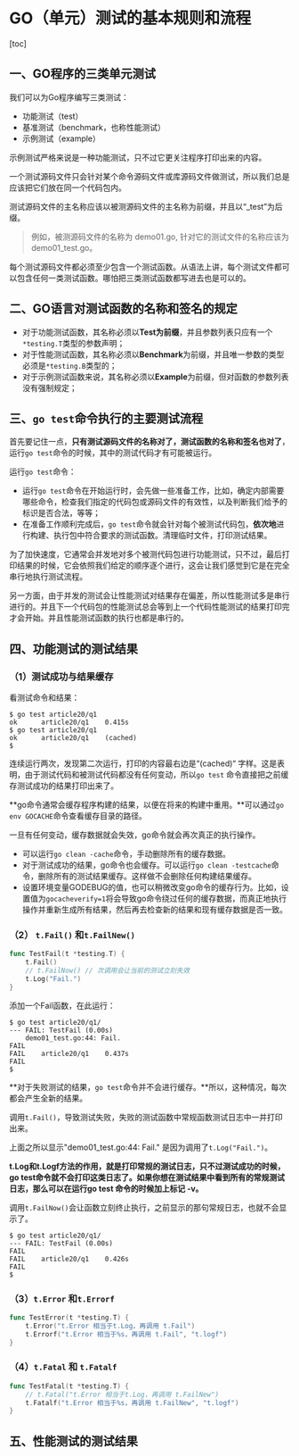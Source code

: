 # GO（单元）测试的基本规则和流程

[toc]

## 一、GO程序的三类单元测试

我们可以为Go程序编写三类测试：

- 功能测试（test）
- 基准测试（benchmark，也称性能测试）
- 示例测试（example）

示例测试严格来说是一种功能测试，只不过它更关注程序打印出来的内容。

一个测试源码文件只会针对某个命令源码文件或库源码文件做测试，所以我们总是应该把它们放在同一个代码包内。

测试源码文件的主名称应该以被测源码文件的主名称为前缀，并且以“_test”为后缀。

> 例如，被测源码文件的名称为 demo01.go, 针对它的测试文件的名称应该为demo01_test.go。

每个测试源码文件都必须至少包含一个测试函数。从语法上讲，每个测试文件都可以包含任何一类测试函数。哪怕把三类测试函数都写进去也是可以的。

## 二、GO语言对测试函数的名称和签名的规定

- 对于功能测试函数，其名称必须以**Test为前缀**，并且参数列表只应有一个`*testing.T`类型的参数声明；
- 对于性能测试函数，其名称必须以**Benchmark**为前缀，并且唯一参数的类型必须是`*testing.B`类型的；
- 对于示例测试函数来说，其名称必须以**Example**为前缀，但对函数的参数列表没有强制规定；

## 三、`go test`命令执行的主要测试流程

首先要记住一点，**只有测试源码文件的名称对了，测试函数的名称和签名也对了**，运行`go test`命令的时候，其中的测试代码才有可能被运行。

运行`go test`命令：

- 运行`go test`命令在开始运行时，会先做一些准备工作，比如，确定内部需要哪些命令，检查我们指定的代码包或源码文件的有效性，以及判断我们给予的标识是否合法，等等；
- 在准备工作顺利完成后，`go test`命令就会针对每个被测试代码包，**依次地**进行构建、执行包中符合要求的测试函数。清理临时文件，打印测试结果。

为了加快速度，它通常会并发地对多个被测代码包进行功能测试，只不过，最后打印结果的时候，它会依照我们给定的顺序逐个进行，这会让我们感觉到它是在完全串行地执行测试流程。

另一方面，由于并发的测试会让性能测试对结果存在偏差，所以性能测试多是串行进行的。并且下一个代码包的性能测试总会等到上一个代码性能测试的结果打印完才会开始。并且性能测试函数的执行也都是串行的。

## 四、功能测试的测试结果

### （1）测试成功与结果缓存

看测试命令和结果：

```shell
$ go test article20/q1
ok  	article20/q1	0.415s
$ go test article20/q1
ok  	article20/q1	(cached)
$
```

连续运行两次，发现第二次运行，打印的内容最右边是“(cached)“ 字样。这是表明，由于测试代码和被测试代码都没有任何变动，所以`go test` 命令直接把之前缓存测试成功的结果打印出来了。

**go命令通常会缓存程序构建的结果，以便在将来的构建中重用。**可以通过`go env GOCACHE`命令查看缓存目录的路径。

一旦有任何变动，缓存数据就会失效，go命令就会再次真正的执行操作。

- 可以运行`go clean -cache`命令，手动删除所有的缓存数据。
- 对于测试成功的结果，go命令也会缓存。可以运行`go clean -testcache`命令，删除所有的测试结果缓存。这样做不会删除任何构建结果缓存。
- 设置环境变量GODEBUG的值，也可以稍微改变go命令的缓存行为。比如，设置值为`gocacheverify=1`将会导致go命令绕过任何的缓存数据，而真正地执行操作并重新生成所有结果，然后再去检查新的结果和现有缓存数据是否一致。

### （2） `t.Fail()` 和`t.FailNew()`

```go
func TestFail(t *testing.T) {
	t.Fail()
	// t.FailNow() // 次调用会让当前的测试立刻失效
	t.Log("Fail.")
}
```

添加一个Fail函数，在此运行：

```shell
$ go test article20/q1/
--- FAIL: TestFail (0.00s)
    demo01_test.go:44: Fail.
FAIL
FAIL	article20/q1	0.437s
FAIL
$
```

**对于失败测试的结果，`go test`命令并不会进行缓存。**所以，这种情况，每次都会产生全新的结果。

调用`t.Fail()`，导致测试失败，失败的测试函数中常规函数测试日志中一并打印出来。

上面之所以显示"demo01_test.go:44: Fail." 是因为调用了`t.Log("Fail.")`。

**t.Log和t.Logf方法的作用，就是打印常规的测试日志，只不过测试成功的时候，go test命令就不会打印这类日志了。如果你想在测试结果中看到所有的常规测试日志，那么可以在运行go test 命令的时候加上标记 -v。**

调用`t.FailNow()`会让函数立刻终止执行，之前显示的那句常规日志，也就不会显示了。

```shell
$ go test article20/q1/
--- FAIL: TestFail (0.00s)
FAIL
FAIL	article20/q1	0.426s
FAIL
$
```

### （3）`t.Error` 和`t.Errorf`

```go
func TestError(t *testing.T) {
	t.Error("t.Error 相当于t.Log，再调用 t.Fail")
	t.Errorf("t.Error 相当于%s，再调用 t.Fail", "t.logf")
}
```

###  （4）`t.Fatal` 和 `t.Fatalf`

```go
func TestFatal(t *testing.T) {
	// t.Fatal("t.Error 相当于t.Log，再调用 t.FailNew")
	t.Fatalf("t.Error 相当于%s，再调用 t.FailNew", "t.logf")
}
```

## 五、性能测试的测试结果



